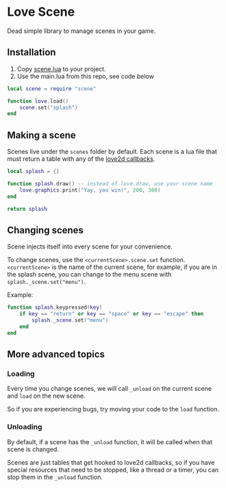 # Love Scene

Dead simple library to manage scenes in your game.

## Installation

1. Copy [scene.lua](./scene.lua) to your project.
2. Use the main.lua from this repo, see code below

```lua
local scene = require "scene"

function love.load()
    scene.set("splash")
end

```

## Making a scene

Scenes live under the `scenes` folder by default. Each scene is a lua file that must return a table with any of the [love2d callbacks](https://www.love2d.org/wiki/Category:Callbacks).

```lua
local splash = {}

function splash.draw() -- instead of love.draw, use your scene name
    love.graphics.print("Yay, you win!", 200, 300)
end

return splash

```

## Changing scenes 

Scene injects itself into every scene for your convenience.

To change scenes, use the `<currentScene>.scene.set` function. `<currentScene>` is the name of the current scene, for example, if you are in the splash scene, you can change to the menu scene with `splash._scene.set("menu")`.

Example:

```lua
function splash.keypressed(key)
    if key == "return" or key == "space" or key == "escape" then
        splash._scene.set("menu")
    end
end
```


## More advanced topics

### Loading
Every time you change scenes, we will call `_unload` on the current scene and `load` on the new scene.

So if you are experiencing bugs, try moving your code to the `load` function.

### Unloading

By default, if a scene has the `_unload` function, it will be called when that scene is changed.

Scenes are just tables that get hooked to love2d callbacks, so if you have special resources that need to be stopped, like a thread or a timer, you can stop them in the `_unload` function.
